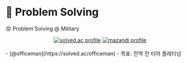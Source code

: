 # 🧠 Problem Solving

😡 Problem Solving @ Military

<div align="center">
	<a href="https://solved.ac/officeman" target="_blank"><img src="http://mazassumnida.wtf/api/v2/generate_badge?boj=officeman" alt="solved.ac profile"/></a>
	<a href="https://solved.ac/officeman" target="_blank"><img src="http://mazandi.herokuapp.com/api?handle=officeman" alt="mazandi profile"/></a>
</div>
<br />
- [@officeman](https://solved.ac/officeman)
- 목표: 전역 전 티어 플레티넘